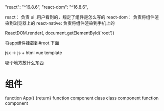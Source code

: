 "react": "^16.8.6",
"react-dom": "^16.8.6",

react： 负责 ui ,用户看到的，规定了组件是怎么写的
react-dom： 负责将组件渲染到浏览器上的
react-native: 负责将组件渲染到手机上的

ReactDOM.render(<App />, document.getElementById('root'))

将app组件挂载到#root 下面

jsx -> js + html
vue template

哪个地方放什么东西
 

# 组件
  function App() {return}  function component
  class class component
  function component

